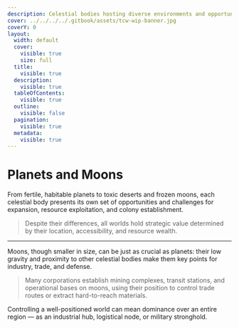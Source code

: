 ```yaml
---
description: Celestial bodies hosting diverse environments and opportunities.
cover: ../../../../.gitbook/assets/tcw-wip-banner.jpg
coverY: 0
layout:
  width: default
  cover:
    visible: true
    size: full
  title:
    visible: true
  description:
    visible: true
  tableOfContents:
    visible: true
  outline:
    visible: false
  pagination:
    visible: true
  metadata:
    visible: true
---
```


# Planets and Moons

From fertile, habitable planets to toxic deserts and frozen moons, each celestial body presents its own set of opportunities and challenges for expansion, resource exploitation, and colony establishment.

> Despite their differences, all worlds hold strategic value determined by their location, accessibility, and resource wealth.

***

Moons, though smaller in size, can be just as crucial as planets: their low gravity and proximity to other celestial bodies make them key points for industry, trade, and defense.

> Many corporations establish mining complexes, transit stations, and operational bases on moons, using their position to control trade routes or extract hard-to-reach materials.

Controlling a well-positioned world can mean dominance over an entire region — as an industrial hub, logistical node, or military stronghold.
